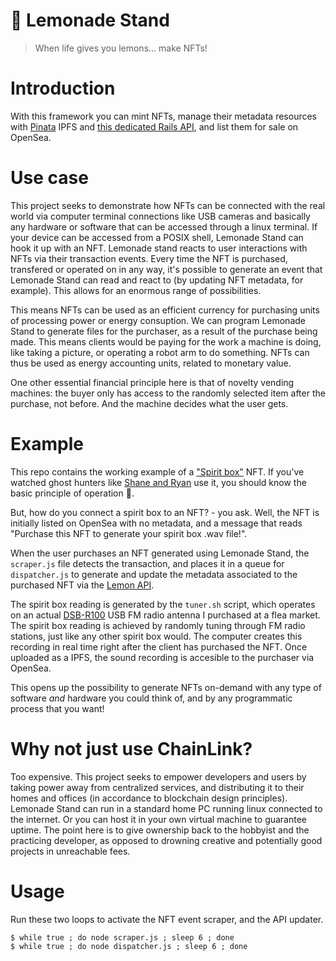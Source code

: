 # 🍋 Lemonade Stand

> When life gives you lemons... make NFTs!

# Introduction

With this framework you can mint NFTs, manage their metadata resources with [Pinata](https://pinata.cloud) IPFS and [this dedicated Rails API](https://www.github.com/voscarmv/pinata_api), and list them for sale on OpenSea.

# Use case

This project seeks to demonstrate how NFTs can be connected with the real world via computer terminal connections like USB cameras and basically any hardware or software that can be accessed through a linux terminal. If your device can be accessed from a POSIX shell, Lemonade Stand can hook it up with an NFT. Lemonade stand reacts to user interactions with NFTs via their transaction events. Every time the NFT is purchased, transfered or operated on in any way, it's possible to generate an event that Lemonade Stand can read and react to (by updating NFT metadata, for example). This allows for an enormous range of possibilities.

This means NFTs can be used as an efficient currency for purchasing units of processing power or energy consuption. We can program Lemonade Stand to generate files for the purchaser, as a result of the purchase being made. This means clients would be paying for the work a machine is doing, like taking a picture, or operating a robot arm to do something. NFTs can thus be used as energy accounting units, related to monetary value.

One other essential financial principle here is that of novelty vending machines: the buyer only has access to the randomly selected item after the purchase, not before. And the machine decides what the user gets.

# Example

This repo contains the working example of a ["Spirit box"](https://www.youtube.com/watch?v=tQ3fKc17BIU) NFT. If you've watched ghost hunters like [Shane and Ryan](https://www.youtube.com/watch?v=XHXLbp7x3MM) use it, you should know the basic principle of operation 👻.

But, how do you connect a spirit box to an NFT? - you ask. Well, the NFT is initially listed on OpenSea with no metadata, and a message that reads "Purchase this NFT to generate your spirit box .wav file!".

When the user purchases an NFT generated using Lemonade Stand, the `scraper.js` file detects the transaction, and places it in a queue for `dispatcher.js` to generate and update the metadata associated to the purchased NFT via the [Lemon API](https://www.github.com/voscarmv/lemon_api).

The spirit box reading is generated by the `tuner.sh` script, which operates on an actual [DSB-R100](https://angerman.net/articles/radio/) USB FM radio antenna I purchased at a flea market. The spirit box reading is achieved by randomly tuning through FM radio stations, just like any other spirit box would. The computer creates this recording in real time right after the client has purchased the NFT. Once uploaded as a IPFS, the sound recording is accesible to the purchaser via OpenSea.

This opens up the possibility to generate NFTs on-demand with any type of software *and* hardware you could think of, and by any programmatic process that you want!

# Why not just use ChainLink?

Too expensive. This project seeks to empower developers and users by taking power away from centralized services, and distributing it to their homes and offices (in accordance to blockchain design principles). Lemonade Stand can run in a standard home PC running linux connected to the internet. Or you can host it in your own virtual machine to guarantee uptime. The point here is to give ownership back to the hobbyist and the practicing developer, as opposed to drowning creative and potentially good projects in unreachable fees.

# Usage

Run these two loops to activate the NFT event scraper, and the API updater.

```
$ while true ; do node scraper.js ; sleep 6 ; done
$ while true ; do node dispatcher.js ; sleep 6 ; done
```
